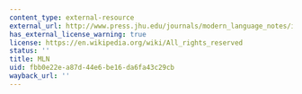 ```yaml
---
content_type: external-resource
external_url: http://www.press.jhu.edu/journals/modern_language_notes/index.html
has_external_license_warning: true
license: https://en.wikipedia.org/wiki/All_rights_reserved
status: ''
title: MLN
uid: fbb0e22e-a87d-44e6-be16-da6fa43c29cb
wayback_url: ''
---
```

